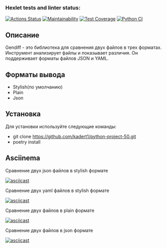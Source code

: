 ### Hexlet tests and linter status:
[![Actions Status](https://github.com/kadert1/python-project-50/actions/workflows/hexlet-check.yml/badge.svg)](https://github.com/kadert1/python-project-50/actions)
[![Maintainability](https://api.codeclimate.com/v1/badges/a8537e05304d2f040935/maintainability)](https://codeclimate.com/github/kadert1/python-project-50/maintainability)
[![Test Coverage](https://api.codeclimate.com/v1/badges/a8537e05304d2f040935/test_coverage)](https://codeclimate.com/github/kadert1/python-project-50/test_coverage)
[![Python CI](https://github.com/kadert1/python-project-50/actions/workflows/check.yml/badge.svg)](https://github.com/kadert1/python-project-50/actions/workflows/check.yml)

## Описание

Gendiff - это библиотека для сравнения двух файлов в трех форматах.
 Инструмент анализирует файлы и показывает различия. Он поддерживает форматы файлов JSON и YAML.

## Форматы вывода
- Stylish(по умолчанию)
- Plain
- Json

## Установка

Для установки используйте следующие команды:

- git clone https://github.com/kadert1/python-project-50.git
- poetry install

## Asciinema

Сравнение двух json файлов в stylish формате

[![asciicast](https://asciinema.org/a/R04XRoxaLPdXE0qND3TPjaGs2.svg)](https://asciinema.org/a/R04XRoxaLPdXE0qND3TPjaGs2)

Сравнение двух yaml файлов в stylish формате

[![asciicast](https://asciinema.org/a/ZfxNO2GOlmjafaIuavBvsHfJb.svg)](https://asciinema.org/a/ZfxNO2GOlmjafaIuavBvsHfJb)

Сравнение двух файлов в plain формате

[![asciicast](https://asciinema.org/a/yexmGoPwyVw5KiGZeBWFurzbr.svg)](https://asciinema.org/a/yexmGoPwyVw5KiGZeBWFurzbr)

Сравнение двух файлов в json формате

[![asciicast](https://asciinema.org/a/3ApBy5SqAn5bQqSJUGIj6VbMQ.svg)](https://asciinema.org/a/3ApBy5SqAn5bQqSJUGIj6VbMQ)


